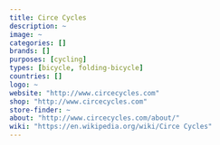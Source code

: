 ```yaml
---
title: Circe Cycles
description: ~
image: ~
categories: []
brands: []
purposes: [cycling]
types: [bicycle, folding-bicycle]
countries: []
logo: ~
website: "http://www.circecycles.com"
shop: "http://www.circecycles.com"
store-finder: ~
about: "http://www.circecycles.com/about/"
wiki: "https://en.wikipedia.org/wiki/Circe Cycles"
---
```

